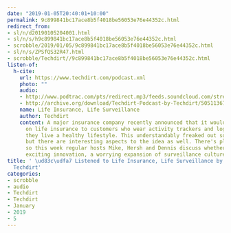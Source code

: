 ```yaml
---
date: "2019-01-05T20:40:01+10:00"
permalink: 9c899841bc17ace8b5f4018be56053e76e44352c.html
redirect_from:
- sl/n/d20190105204001.html
- sl/n/s/h9c899841bc17ace8b5f4018be56053e76e44352c.html
- scrobble/2019/01/05/9c899841bc17ace8b5f4018be56053e76e44352c.html
- sl/n/s/ZPSfQS32R47.html
- scrobble/Techdirt//9c899841bc17ace8b5f4018be56053e76e44352c.html
listen-of:
  h-cite:
    url: https://www.techdirt.com/podcast.xml
    photo: ""
    audio:
    - http://www.podtrac.com/pts/redirect.mp3/feeds.soundcloud.com/stream/505113672-techdirt-life-insurance-life-surveillance.mp3
    - http://archive.org/download/Techdirt-Podcast-by-Techdirt/505113672-techdirt-life-insurance-life-surveillance.mp3
    name: Life Insurance, Life Surveillance
    author: Techdirt
    content: A major insurance company recently announced that it would offer discounts
      on life insurance to customers who wear activity trackers and log data showing
      they live a healthy lifestyle. This understandably freaked out some people,
      but there are interesting aspects to the idea as well. There's plenty to consider,
      so this week regular hosts Mike, Hersh and Dennis discuss whether this is an
      exciting innovation, a worrying expansion of surveillance culture, or both.
title: ' \ud83c\udfa7 Listened to Life Insurance, Life Surveillance by Techdirt From
  Techdirt'
categories:
- scrobble
- audio
- Techdirt
- Techdirt
- January
- 2019
- 5
---
```

